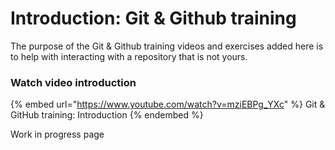 # Introduction: Git & Github training

The purpose of the Git & Github training videos and exercises added here is to help with interacting with a repository that is not yours.

### Watch video introduction

{% embed url="https://www.youtube.com/watch?v=mziEBPg_YXc" %}
Git & GitHub training: Introduction
{% endembed %}

Work in progress page

